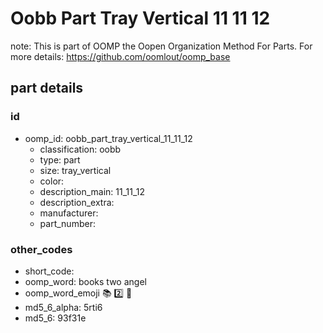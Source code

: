 # Oobb Part Tray Vertical 11 11 12  

note: This is part of OOMP the Oopen Organization Method For Parts. For more details: https://github.com/oomlout/oomp_base

##  part details





### id
* oomp_id: oobb_part_tray_vertical_11_11_12
  * classification: oobb
  * type: part
  * size: tray_vertical
  * color: 
  * description_main: 11_11_12
  * description_extra: 
  * manufacturer: 
  * part_number: 

### other_codes
* short_code: 
* oomp_word: books two angel
* oomp_word_emoji :books: :two: :angel:
* md5_6_alpha: 5rti6
* md5_6: 93f31e